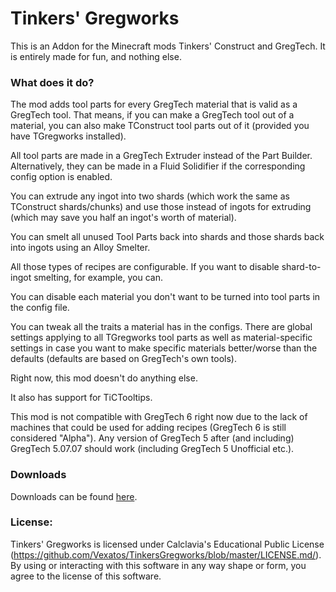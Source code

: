 Tinkers' Gregworks
==================

This is an Addon for the Minecraft mods Tinkers' Construct and GregTech. It is entirely made for fun, and nothing else.

### What does it do?

The mod adds tool parts for every GregTech material that is valid as a GregTech tool. That means, if you can make a GregTech tool out of a material, you can also make TConstruct tool parts out of it (provided you have TGregworks installed).

All tool parts are made in a GregTech Extruder instead of the Part Builder. Alternatively, they can be made in a Fluid Solidifier if the corresponding config option is enabled.

You can extrude any ingot into two shards (which work the same as TConstruct shards/chunks) and use those instead of ingots for extruding (which may save you half an ingot's worth of material).

You can smelt all unused Tool Parts back into shards and those shards back into ingots using an Alloy Smelter.

All those types of recipes are configurable. If you want to disable shard-to-ingot smelting, for example, you can.

You can disable each material you don't want to be turned into tool parts in the config file.

You can tweak all the traits a material has in the configs. There are global settings applying to all TGregworks tool parts as well as material-specific settings in case you want to make specific materials better/worse than the defaults (defaults are based on GregTech's own tools).

Right now, this mod doesn't do anything else.

It also has support for TiCTooltips.

This mod is not compatible with GregTech 6 right now due to the lack of machines that could be used for adding recipes (GregTech 6 is still considered "Alpha"). Any version of GregTech 5 after (and including) GregTech 5.07.07 should work (including GregTech 5 Unofficial etc.).

### Downloads

Downloads can be found [here](http://files.vexatos.com/TGregworks/).

### License:

Tinkers' Gregworks is licensed under Calclavia's Educational Public License (https://github.com/Vexatos/TinkersGregworks/blob/master/LICENSE.md/). By using or interacting with this software in any way shape or form, you agree to the license of this software.
